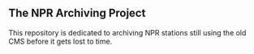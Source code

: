 ## The NPR Archiving Project

This repository is dedicated to archiving NPR stations still using the old CMS before it gets lost to time.


